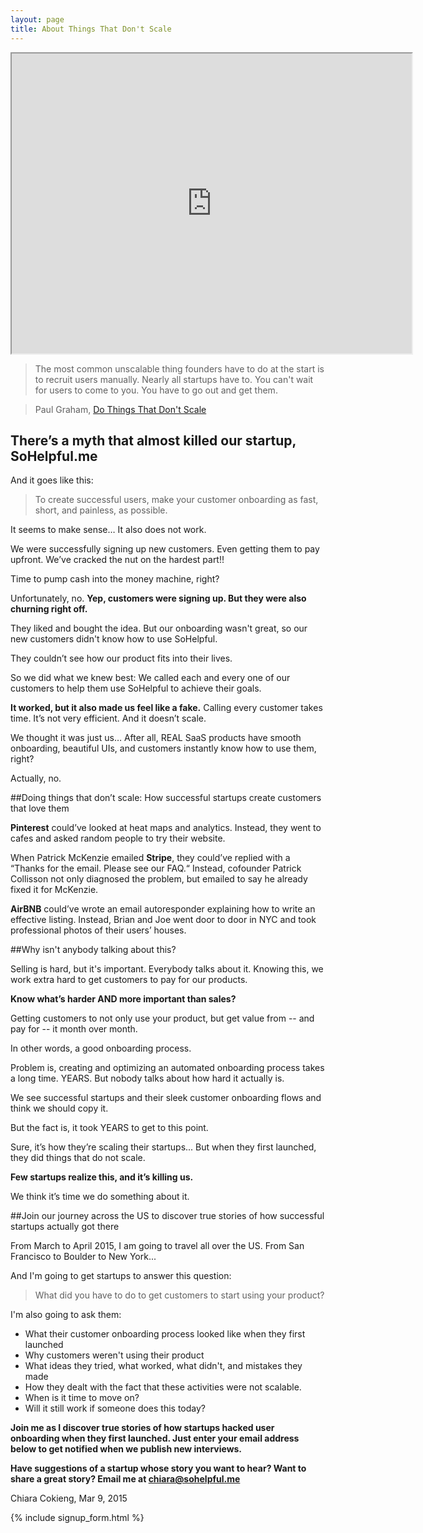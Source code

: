 ```yaml
---
layout: page
title: About Things That Don't Scale
---
```

<iframe src="https://www.google.com/maps/d/embed?mid=zxgWqnJu7aq4.kblBlKtB3_pc" width="640" height="480"></iframe>

> The most common unscalable thing founders have to do at the start is to recruit users manually. Nearly all startups have to. You can't wait for users to come to you. You have to go out and get them.

> Paul Graham, [Do Things That Don't Scale](http://paulgraham.com/ds.html)

## There’s a myth that almost killed our startup, SoHelpful.me

And it goes like this:

>To create successful users, make your customer onboarding as fast, short, and painless, as possible.

It seems to make sense… It also does not work.

We were successfully signing up new customers. Even getting them to pay upfront. We’ve cracked the nut on the hardest part!!

Time to pump cash into the money machine, right?

Unfortunately, no. **Yep, customers were signing up. But they were also churning right off.**

They liked and bought the idea. But our onboarding wasn't great, so our new customers didn't know how to use SoHelpful.

They couldn’t see how our product fits into their lives.

So we did what we knew best: We called each and every one of our customers to help them use SoHelpful to achieve their goals.

**It worked, but it also made us feel like a fake.** Calling every customer takes time. It’s not very efficient. And it doesn’t scale.

We thought it was just us… After all, REAL SaaS products have smooth onboarding, beautiful UIs, and customers instantly know how to use them, right?

Actually, no.

##Doing things that don’t scale: How successful startups create customers that love them

**Pinterest** could’ve looked at heat maps and analytics. Instead, they went to cafes and asked random people to try their website.

When Patrick McKenzie emailed **Stripe**, they could’ve replied with a “Thanks for the email. Please see our FAQ.“ Instead, cofounder Patrick Collisson not only diagnosed the problem, but emailed to say he already fixed it for McKenzie.

**AirBNB** could’ve wrote an email autoresponder explaining how to write an effective listing. Instead, Brian and Joe went door to door in NYC and took professional photos of their users’ houses.

##Why isn't anybody talking about this?

Selling is hard, but it's important. Everybody talks about it. Knowing this, we work extra hard to get customers to pay for our products.

**Know what’s harder AND more important than sales?**

Getting customers to not only use your product, but get value from -- and pay for -- it month over month.

In other words, a good onboarding process.

Problem is, creating and optimizing an automated onboarding process takes a long time. YEARS. But nobody talks about how hard it actually is.

We see successful startups and their sleek customer onboarding flows and think we should copy it.

But the fact is, it took YEARS to get to this point.

Sure, it’s how they’re scaling their startups... But when they first launched, they did things that do not scale.

**Few startups realize this, and it’s killing us.**

We think it’s time we do something about it.

##Join our journey across the US to discover true stories of how successful startups actually got there

From March to April 2015, I am going to travel all over the US. From San Francisco to Boulder to New York...

And I'm going to get startups to answer this question:

>What did you have to do to get customers to start using your product?

I'm also going to ask them:

+ What their customer onboarding process looked like when they first launched
+ Why customers weren't using their product
+ What ideas they tried, what worked, what didn't, and mistakes they made
+ How they dealt with the fact that these activities were not scalable.
+ When is it time to move on?
+ Will it still work if someone does this today?

**Join me as I discover true stories of how startups hacked user onboarding when they first launched. Just enter your email address below to get notified when we publish new interviews.**

**Have suggestions of a startup whose story you want to hear? Want to share a great story? Email me at chiara@sohelpful.me**

Chiara Cokieng, Mar 9, 2015

{% include signup_form.html %}

